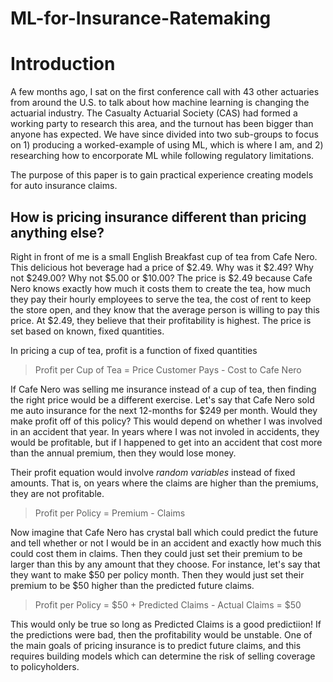 # ML-for-Insurance-Ratemaking

# Introduction

A few months ago, I sat on the first conference call with 43 other actuaries from around the U.S. to talk about how machine learning is changing the actuarial industry. The Casualty Actuarial Society (CAS) had formed a working party to research this area, and the turnout has been bigger than anyone has expected. We have since divided into two sub-groups to focus on 1) producing a worked-example of using ML, which is where I am, and 2) researching how to encorporate ML while following regulatory limitations.

The purpose of this paper is to gain practical experience creating models for auto insurance claims.

## How is pricing insurance different than pricing anything else?

Right in front of me is a small English Breakfast cup of tea from Cafe Nero.  This delicious hot beverage had a price of \$2.49.  Why was it \$2.49?  Why not \$249.00?  Why not \$5.00 or \$10.00?  The price is \$2.49 because Cafe Nero knows exactly how much it costs them to create the tea, how much they pay their hourly employees to serve the tea, the cost of rent to keep the store open, and they know that the average person is willing to pay this price.  At \$2.49, they believe that their profitability is highest.  The price is set based on known, fixed quantities.  

In pricing a cup of tea, profit is a function of fixed quantities

> Profit per Cup of Tea = Price Customer Pays - Cost to Cafe Nero

If Cafe Nero was selling me insurance instead of a cup of tea, then finding the right price would be a different exercise.  Let's say that Cafe Nero sold me auto insurance for the next 12-months for \$249 per month.  Would they make profit off of this policy?  This would depend on whether I was involved in an accident that year.  In years where I was not involed in accidents, they would be profitable, but if I happened to get into an accident that cost more than the annual premium, then they would lose money.

Their profit equation would involve *random variables* instead of fixed amounts.  That is, on years where the claims are higher than the premiums, they are not profitable.

> Profit per Policy = Premium - Claims

Now imagine that Cafe Nero has crystal ball which could predict the future and tell whether or not I would be in an accident and exactly how much this could cost them in claims.  Then they could just set their premium to be larger than this by any amount that they choose.  For instance, let's say that they want to make \$50 per policy month.  Then they would just set their premium to be \$50 higher than the predicted future claims.

> Profit per Policy = $50 + Predicted Claims - Actual Claims = $50

This would only be true so long as $\text{Predicted Claims}$ is a good predictiion!  If the predictions were bad, then the profitability would be unstable.  One of the main goals of pricing insurance is to predict future claims, and this requires building models which can determine the risk of selling coverage to policyholders.  


